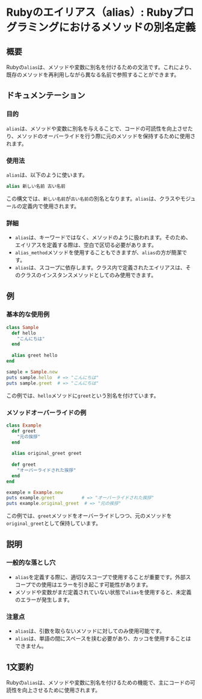<!--
Meta Description: # Rubyのエイリアス（alias）: Rubyプログラミングにおけるメソッドの別名定義 ## 概要 Rubyの`alias`は、メソッドや変数に別名を付けるための文法です。これにより、既存のメソッドを再利用しながら異なる名前で参照することができます。 ## ドキュメンテーション ### 目的 `...
Meta Keywords: alias, greet, sample, end, example
-->

# Rubyのエイリアス（alias）: Rubyプログラミングにおけるメソッドの別名定義

## 概要
Rubyの`alias`は、メソッドや変数に別名を付けるための文法です。これにより、既存のメソッドを再利用しながら異なる名前で参照することができます。

## ドキュメンテーション
### 目的
`alias`は、メソッドや変数に別名を与えることで、コードの可読性を向上させたり、メソッドのオーバーライドを行う際に元のメソッドを保持するために使用されます。

### 使用法
`alias`は、以下のように使います。

```ruby
alias 新しい名前 古い名前
```

この構文では、`新しい名前`が`古い名前`の別名となります。`alias`は、クラスやモジュールの定義内で使用されます。

### 詳細
- `alias`は、キーワードではなく、メソッドのように扱われます。そのため、エイリアスを定義する際は、空白で区切る必要があります。
- `alias_method`メソッドを使用することもできますが、`alias`の方が簡潔です。
- `alias`は、スコープに依存します。クラス内で定義されたエイリアスは、そのクラスのインスタンスメソッドとしてのみ使用できます。

## 例
### 基本的な使用例

```ruby
class Sample
  def hello
    "こんにちは"
  end
  
  alias greet hello
end

sample = Sample.new
puts sample.hello  # => "こんにちは"
puts sample.greet  # => "こんにちは"
```

この例では、`hello`メソッドに`greet`という別名を付けています。

### メソッドオーバーライドの例

```ruby
class Example
  def greet
    "元の挨拶"
  end
  
  alias original_greet greet
  
  def greet
    "オーバーライドされた挨拶"
  end
end

example = Example.new
puts example.greet          # => "オーバーライドされた挨拶"
puts example.original_greet  # => "元の挨拶"
```

この例では、`greet`メソッドをオーバーライドしつつ、元のメソッドを`original_greet`として保持しています。

## 説明
### 一般的な落とし穴
- `alias`を定義する際に、適切なスコープで使用することが重要です。外部スコープでの使用はエラーを引き起こす可能性があります。
- メソッドや変数がまだ定義されていない状態で`alias`を使用すると、未定義のエラーが発生します。

### 注意点
- `alias`は、引数を取らないメソッドに対してのみ使用可能です。
- `alias`は、単語の間にスペースを挟む必要があり、カッコを使用することはできません。

## 1文要約
Rubyの`alias`は、メソッドや変数に別名を付けるための機能で、主にコードの可読性を向上させるために使用されます。